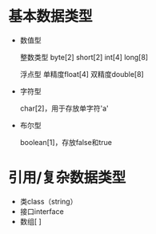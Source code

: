 # 基本数据类型

- 数值型

  整数类型 byte[2]  short[2]   int[4]  long[8]

  浮点型  单精度float[4]   双精度double[8]

- 字符型

  char[2]，用于存放单字符'a'

- 布尔型

  boolean[1]，存放false和true

# 引用/复杂数据类型

- 类class（string）
- 接口interface
- 数组[ ]